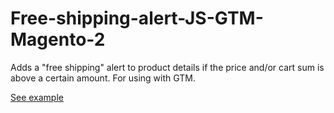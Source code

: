# Free-shipping-alert-JS-GTM-Magento-2

Adds a "free shipping" alert to product details if the price and/or cart sum is above a certain amount.
For using with GTM.

[See example](https://raw.githubusercontent.com/bulhosa-git/Free-shipping-alert-JS-GTM-Magento-2/main/freeshipping.png)
